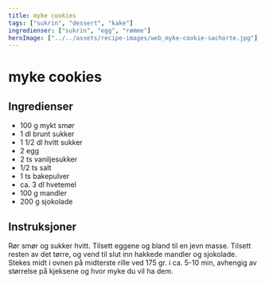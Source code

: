 ```yaml
---
title: myke cookies
tags: ["sukrin", "dessert", "kake"]
ingredienser: ["sukrin", "egg", "rømme"]
heroImage: ["../../assets/recipe-images/web_myke-cookie-sachorte.jpg"]
---
```


# myke cookies

## Ingredienser

- 100 g mykt smør
- 1 dl brunt sukker
- 1 1/2 dl hvitt sukker
- 2 egg
- 2 ts vaniljesukker
- 1/2 ts salt
- 1 ts bakepulver
- ca. 3 dl hvetemel
- 100 g mandler
- 200 g sjokolade

## Instruksjoner

Rør smør og sukker hvitt. Tilsett eggene og bland til en jevn masse. Tilsett resten av det tørre, og vend til slut inn hakkede mandler og sjokolade. Stekes midt i ovnen på midterste rille ved 175 gr. i ca. 5-10 min, avhengig av størrelse på kjeksene og hvor myke du vil ha dem.
